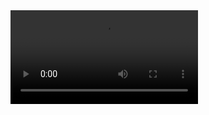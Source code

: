 <video controls preload="metadata">
    <source src="http://www.example.com/waterfall-video.webm" type="video/webm"/>
    Video not supported.
</video>
